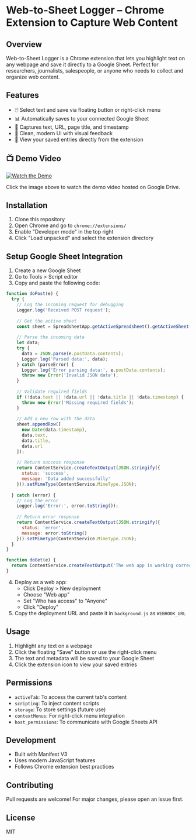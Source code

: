 # Web-to-Sheet Logger – Chrome Extension to Capture Web Content

## Overview
Web-to-Sheet Logger is a Chrome extension that lets you highlight text on any webpage and save it directly to a Google Sheet. Perfect for researchers, journalists, salespeople, or anyone who needs to collect and organize web content.

## Features
- 🖱️ Select text and save via floating button or right-click menu
- 📊 Automatically saves to your connected Google Sheet
- 📝 Captures text, URL, page title, and timestamp
- 🎨 Clean, modern UI with visual feedback
- 🔄 View your saved entries directly from the extension

## 📺 Demo Video

[![Watch the Demo](demo_thumbnail.png)](https://drive.google.com/file/d/1x9Lh4vPU-3EEli31OlcGyIVmf1258Qlm/view?usp=drive_link)

Click the image above to watch the demo video hosted on Google Drive.

## Installation
1. Clone this repository
2. Open Chrome and go to `chrome://extensions/`
3. Enable "Developer mode" in the top right
4. Click "Load unpacked" and select the extension directory

## Setup Google Sheet Integration
1. Create a new Google Sheet
2. Go to Tools > Script editor
3. Copy and paste the following code:

```javascript
function doPost(e) {
  try {
    // Log the incoming request for debugging
    Logger.log('Received POST request');
    
    // Get the active sheet
    const sheet = SpreadsheetApp.getActiveSpreadsheet().getActiveSheet();
    
    // Parse the incoming data
    let data;
    try {
      data = JSON.parse(e.postData.contents);
      Logger.log('Parsed data:', data);
    } catch (parseError) {
      Logger.log('Error parsing data:', e.postData.contents);
      throw new Error('Invalid JSON data');
    }
    
    // Validate required fields
    if (!data.text || !data.url || !data.title || !data.timestamp) {
      throw new Error('Missing required fields');
    }
    
    // Add a new row with the data
    sheet.appendRow([
      new Date(data.timestamp),
      data.text,
      data.title,
      data.url
    ]);
    
    // Return success response
    return ContentService.createTextOutput(JSON.stringify({
      status: 'success',
      message: 'Data added successfully'
    })).setMimeType(ContentService.MimeType.JSON);
    
  } catch (error) {
    // Log the error
    Logger.log('Error:', error.toString());
    
    // Return error response
    return ContentService.createTextOutput(JSON.stringify({
      status: 'error',
      message: error.toString()
    })).setMimeType(ContentService.MimeType.JSON);
  }
}

function doGet(e) {
  return ContentService.createTextOutput('The web app is working correctly. Use POST to save data.');
}
```

4. Deploy as a web app:
   - Click Deploy > New deployment
   - Choose "Web app"
   - Set "Who has access" to "Anyone"
   - Click "Deploy"
5. Copy the deployment URL and paste it in `background.js` as `WEBHOOK_URL`

## Usage
1. Highlight any text on a webpage
2. Click the floating "Save" button or use the right-click menu
3. The text and metadata will be saved to your Google Sheet
4. Click the extension icon to view your saved entries

## Permissions
- `activeTab`: To access the current tab's content
- `scripting`: To inject content scripts
- `storage`: To store settings (future use)
- `contextMenus`: For right-click menu integration
- `host_permissions`: To communicate with Google Sheets API

## Development
- Built with Manifest V3
- Uses modern JavaScript features
- Follows Chrome extension best practices

## Contributing
Pull requests are welcome! For major changes, please open an issue first.

## License
MIT
